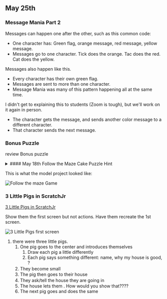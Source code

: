 ## May 25th


### Message Mania Part 2


Messages can happen one after the other, such as this common code:

* One character has: Green flag, orange message, red message, yellow message.
* Messages go to one character. Tick does the orange. Tac does the red. Cat does the yellow.

Messages also happen like this.

* Every character has their own green flag.
* Messages are sent to more than one character. 
* Message Mania was many of this pattern happening all at the same time. 



I didn't get to explaining this to students (Zoom is tough), but we'll work on it again in person.



* The character gets the message, and sends another color message to a different character.
* That character sends the next message.

### Bonus Puzzle 

review Bonus puzzle

   <details>
   <summary>#### May 18th Follow the Maze Cake Puzzle Hint
   </summary>

   #### May 18th Follow the Maze Cake Puzzle Hint

   What is the little blue line at the edge of the entrance?

   ![picture of entrance to last square in maze](./images/2020-05-18/CatEnteringMaze.jpg)

   </details>

This is what the model project looked like:

 ![Follow the maze Game](./images/2020-05-11/FollowTheMazeGame.gif "Follow the maze Game")


### 3 Little Pigs in ScratchJr
<!-- NOTE fix link to html  -->
[3 Little Pigs in ScratchJr](../lessons/3LittlePigsInScratchJr.md)


Show them the first screen but not actions. Have them recreate the 1st screen.

![3 Little Pigs first screen](/junior_coders/monday_pm/images/SnapNDrag%20Library.snapndraglibrary/e401a28ed-bd/3PigsScreen1.jpg)


1. there were three little pigs.
   1. One pig goes to the center and introduces themselves
        1. Draw each pig a little differently
        3. Each pig says something different: name, why my house is good, ?
   2. They become small　   
   3. The pig then goes to their house
   4. They ask/tell the house they are going in　
   5. The house lets them . How would you show that????
   6. The next pig goes and does the same

